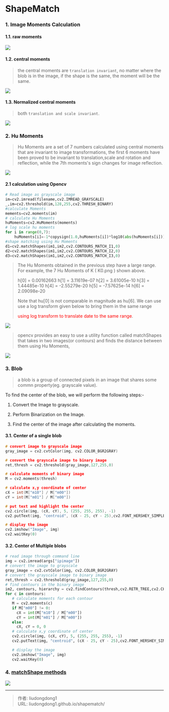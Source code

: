 # ShapeMatch


### 1. Image Moments Calculation

#### 1.1. raw moments

![](https://gitee.com/github-25970295/blogImage/raw/master/img/image-20200815082821286.png)



#### 1.2. central moments

> the central moments are `translation invariant`, no matter where the blob is in the image, if the shape is the same, the moment will be the same.

![](https://gitee.com/github-25970295/blogImage/raw/master/img/image-20200815082947566.png)

#### 1.3. Normalized central moments

> both `translation and scale invariant`.

![](https://gitee.com/github-25970295/blogImage/raw/master/img/image-20200815083108353.png)

### 2. Hu Moments

> Hu Moments are a set of 7 numbers calculated using central moments that are invariant to image transformations, the first 6 moments have been proved to be invariant to translation,scale and rotation and reflection, while the 7th moments's sign changes for image reflection.

![](https://gitee.com/github-25970295/blogImage/raw/master/img/image-20200815085725522.png)

#### 2.1  calculation using Opencv

```python
# Read image as grayscale image
im=cv2.imread(filename,cv2.IMREAD_GRAYSCALE)
_,im=cv2.threshold(im,128,255,cv2.THRESH_BINARY)
#calculate Moments
mements=cv2.moments(im)
# calculate Hu Moments
huMoments=cv2.HuMoments(moments)
# log scale hu moments
for i in range(0,7):
	huMoments[i]=-1*copysign(1.0,huMoments[i])*log10(abs(huMoments[i]))
#shape matching using Hu Moments
d1=cv2.matchShapes(im1,im2,cv2.CONTOURS_MATCH_I1,0)
d2=cv2.matchShapes(im1,im2,cv2.CONTOURS_MATCH_I2,0)
d3=cv2.matchShapes(im1,im2,cv2.CONTOURS_MATCH_I3,0)
```

> The Hu Moments obtained in the previous step have a large range. For example, the 7 Hu Moments of K ( K0.png ) shown above.
>
> h[0] = 0.00162663
> h[1] = 3.11619e-07
> h[2] = 3.61005e-10
> h[3] = 1.44485e-10
> h[4] = -2.55279e-20
> h[5] = -7.57625e-14
> h[6] = 2.09098e-20
>
> Note that hu[0] is not comparable in magnitude as hu[6]. We can use use a log transform given below to bring them in the same range
>
> <font color=red>using log transform to translate date to the same range</font>.

![](https://gitee.com/github-25970295/blogImage/raw/master/img/image-20200815090912913.png)

> opencv provides an easy to use a utility function called matchShapes that takes in two images(or contours) and finds the distance between them using Hu Moments,

![](https://gitee.com/github-25970295/blogImage/raw/master/img/image-20200815094311197.png)

### 3. Blob

> a blob is a group of connected pixels in an image that shares some commn property(eg. grayscale value).

To find the center of the blob, we will perform the following steps:-

1. Convert the Image to grayscale.

2. Perform Binarization on the Image.

3. Find the center of the image after calculating the moments.

#### 3.1. Center of a single blob

```c++
# convert image to grayscale image
gray_image = cv2.cvtColor(img, cv2.COLOR_BGR2GRAY)

# convert the grayscale image to binary image
ret,thresh = cv2.threshold(gray_image,127,255,0)

# calculate moments of binary image
M = cv2.moments(thresh)

# calculate x,y coordinate of center
cX = int(M["m10"] / M["m00"])
cY = int(M["m01"] / M["m00"])

# put text and highlight the center
cv2.circle(img, (cX, cY), 5, (255, 255, 255), -1)
cv2.putText(img, "centroid", (cX - 25, cY - 25),cv2.FONT_HERSHEY_SIMPLEX, 0.5, (255, 255, 255), 2)

# display the image
cv2.imshow("Image", img)
cv2.waitKey(0)
```

#### 3.2. Center of Multiple blobs

```python
# read image through command line
img = cv2.imread(args["ipimage"])
# convert the image to grayscale
gray_image = cv2.cvtColor(img, cv2.COLOR_BGR2GRAY)
# convert the grayscale image to binary image
ret,thresh = cv2.threshold(gray_image,127,255,0)
# find contours in the binary image
im2, contours, hierarchy = cv2.findContours(thresh,cv2.RETR_TREE,cv2.CHAIN_APPROX_SIMPLE)
for c in contours:
   # calculate moments for each contour
   M = cv2.moments(c)
   if M["m00"] != 0:
	 cX = int(M["m10"] / M["m00"])
	 cY = int(M["m01"] / M["m00"])
   else:
	 cX, cY = 0, 0
   # calculate x,y coordinate of center
   cv2.circle(img, (cX, cY), 5, (255, 255, 255), -1)
   cv2.putText(img, "centroid", (cX - 25, cY - 25),cv2.FONT_HERSHEY_SIMPLEX, 0.5, (255, 255, 255), 2)

   # display the image
   cv2.imshow("Image", img)
   cv2.waitKey(0)
```

### 4. [matchShape methods](https://docs.opencv.org/2.4/modules/imgproc/doc/structural_analysis_and_shape_descriptors.html?highlight=matchshapes)

![](https://gitee.com/github-25970295/blogImage/raw/master/img/image-20200815100001467.png)

---

> 作者: liudongdong1  
> URL: liudongdong1.github.io/shapematch/  

